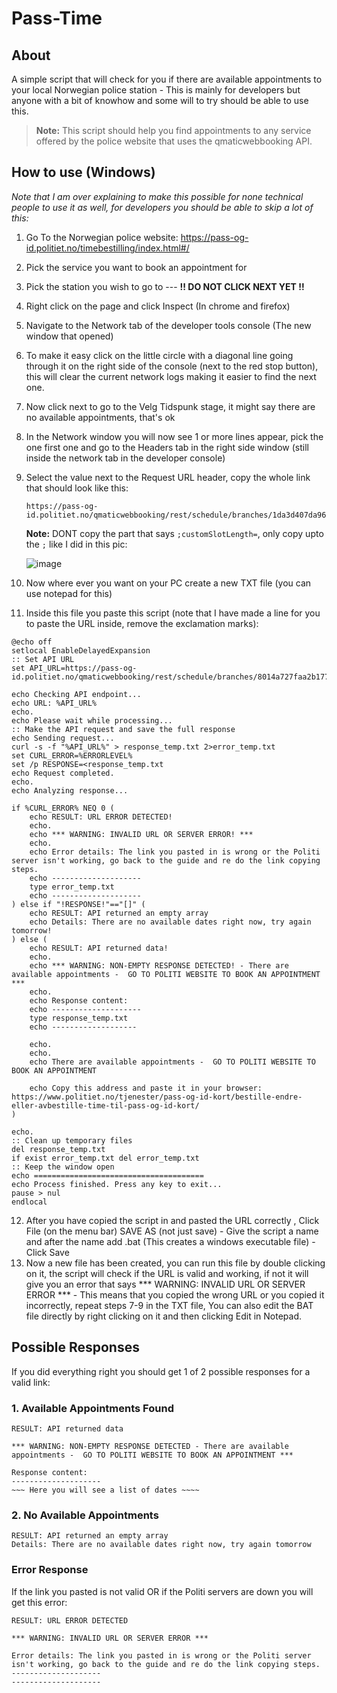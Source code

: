 # Pass-Time

## About
A simple script that will check for you if there are available appointments to your local Norwegian police station - This is mainly for developers but anyone with a bit of knowhow and some will to try should be able to use this.

> **Note:** This script should help you find appointments to any service offered by the police website that uses the qmaticwebbooking API.

## How to use (Windows)
*Note that I am over explaining to make this possible for none technical people to use it as well, for developers you should be able to skip a lot of this:*

1. Go To the Norwegian police website: https://pass-og-id.politiet.no/timebestilling/index.html#/
2. Pick the service you want to book an appointment for
3. Pick the station you wish to go to --- **!! DO NOT CLICK NEXT YET !!**
4. Right click on the page and click Inspect (In chrome and firefox)
5. Navigate to the Network tab of the developer tools console (The new window that opened)
6. To make it easy click on the little circle with a diagonal line going through it on the right side of the console (next to the red stop button), this will clear the current network logs making it easier to find the next one.
7. Now click next to go to the Velg Tidspunk stage, it might say there are no available appointments, that's ok
8. In the Network window you will now see 1 or more lines appear, pick the one first one and go to the Headers tab in the right side window (still inside the network tab in the developer console)
9. Select the value next to the Request URL header, copy the whole link that should look like this:
   ```
   https://pass-og-id.politiet.no/qmaticwebbooking/rest/schedule/branches/1da3d407da965ec0f39af67d36275f4b7106c7a5ea5b386209b9ec843ec7ac5e/dates;servicePublicId=af8dff2199e23e84b3c0172c4b04b45dfcf5e266e5b489cdca32c6fe88f603ef;customSlotLength=5
   ```

   **Note:** DONT copy the part that says `;customSlotLength=`, only copy upto the `;` like I did in this pic:

   ![image](https://github.com/user-attachments/assets/62f2838e-9a42-4c62-92eb-f0d1a3b32c3e)

10. Now where ever you want on your PC create a new TXT file (you can use notepad for this)
11. Inside this file you paste this script (note that I have made a line for you to paste the URL inside, remove the exclamation marks):

   ```batch
   @echo off
   setlocal EnableDelayedExpansion
   :: Set API URL
   set API_URL=https://pass-og-id.politiet.no/qmaticwebbooking/rest/schedule/branches/8014a727faa2b1779bf9f458ae2614f4560b776a18a5549aace8fa46ee589803/dates;servicePublicId=9c9f4070899d6d3f85e2df162aae8e981fb79a81bc7b3f6bf6fb575542a3c4a4

   echo Checking API endpoint...
   echo URL: %API_URL%
   echo.
   echo Please wait while processing...
   :: Make the API request and save the full response
   echo Sending request...
   curl -s -f "%API_URL%" > response_temp.txt 2>error_temp.txt
   set CURL_ERROR=%ERRORLEVEL%
   set /p RESPONSE=<response_temp.txt
   echo Request completed.
   echo.
   echo Analyzing response...

   if %CURL_ERROR% NEQ 0 (
       echo RESULT: URL ERROR DETECTED!
       echo.
       echo *** WARNING: INVALID URL OR SERVER ERROR! ***
       echo.
       echo Error details: The link you pasted in is wrong or the Politi server isn't working, go back to the guide and re do the link copying steps.
       echo --------------------
       type error_temp.txt
       echo --------------------
   ) else if "!RESPONSE!"=="[]" (
       echo RESULT: API returned an empty array
       echo Details: There are no available dates right now, try again tomorrow!
   ) else (
       echo RESULT: API returned data!
       echo.
       echo *** WARNING: NON-EMPTY RESPONSE DETECTED! - There are available appointments -  GO TO POLITI WEBSITE TO BOOK AN APPOINTMENT ***
       echo.
       echo Response content:
       echo --------------------
       type response_temp.txt
       echo -------------------

       echo.
       echo.
       echo There are available appointments -  GO TO POLITI WEBSITE TO BOOK AN APPOINTMENT

       echo Copy this address and paste it in your browser: https://www.politiet.no/tjenester/pass-og-id-kort/bestille-endre-eller-avbestille-time-til-pass-og-id-kort/
   )

   echo.
   :: Clean up temporary files
   del response_temp.txt
   if exist error_temp.txt del error_temp.txt
   :: Keep the window open
   echo ======================================
   echo Process finished. Press any key to exit...
   pause > nul
   endlocal
   ```

12. After you have copied the script in and pasted the URL correctly , Click File (on the menu bar) SAVE AS (not just save) - Give the script a name and after the name add .bat (This creates a windows executable file) - Click Save
13. Now a new file has been created, you can run this file by double clicking on it, the script will check if the URL is valid and working, if not it will give you an error that says *** WARNING: INVALID URL OR SERVER ERROR *** - This means that you copied the wrong URL or you copied it incorrectly, repeat steps 7-9  in the TXT file, You can also edit the BAT file directly by right clicking on it and then clicking Edit in Notepad.

## Possible Responses

If you did everything right you should get 1 of 2 possible responses for a valid link:

### 1. Available Appointments Found
```
RESULT: API returned data

*** WARNING: NON-EMPTY RESPONSE DETECTED - There are available appointments -  GO TO POLITI WEBSITE TO BOOK AN APPOINTMENT ***

Response content:
--------------------
~~~ Here you will see a list of dates ~~~~
```

### 2. No Available Appointments
```
RESULT: API returned an empty array
Details: There are no available dates right now, try again tomorrow
```

### Error Response
If the link you pasted is not valid OR if the Politi servers are down you will get this error:
```
RESULT: URL ERROR DETECTED

*** WARNING: INVALID URL OR SERVER ERROR ***

Error details: The link you pasted in is wrong or the Politi server isn't working, go back to the guide and re do the link copying steps.
--------------------
--------------------
```
